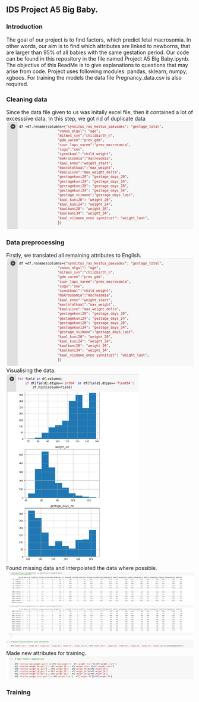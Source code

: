 ## IDS Project A5 Big Baby.
### Introduction
The goal of our project is to find factors, which predict fetal macrosomia. In other words, our aim is to find which attributes are linked to newborns, that are larger than 95% of all babies with the same gestation period. Our code can be found in this repository in the file named Project A5 Big Baby.ipynb.
The objective of this ReadMe is to give explanations to questions that may arise from code. Project uses following modules: pandas, sklearn, numpy, xgboos. For training the models the data file Pregnancy_data.csv is also required. 
### Cleaning data
Since the data file given to us was initally excel file, then it contained a lot of excesssive data. In this step, we got rid of duplicate data
![PicA](readme_images/dropping.png)

### Data preprocessing
Firstly, we translated all remaining attributes to English.</br>
![PicB](readme_images/dropping.png) </br>
Visualising the data. </br>
![PicC](readme_images/visualising.png) </br>
Found missing data and interpolated the data where possible. </br>
![PicD](readme_images/missing.png) </br>
![PicE](readme_images/interpolating.png) </br>
Made new attributes for training.</br>
![PicF](readme_images/featrue_engingeering.png) 
### Training



